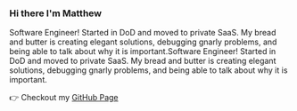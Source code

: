 ### Hi there I'm Matthew

Software Engineer! Started in DoD and moved to private SaaS. My bread and butter is creating elegant solutions, debugging gnarly problems, and being able to talk about why it is important.Software Engineer! Started in DoD and moved to private SaaS. My bread and butter is creating elegant solutions, debugging gnarly problems, and being able to talk about why it is important.
 
 👉 Checkout my [GitHub Page](https://matthewaerose.github.io)
